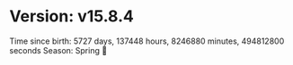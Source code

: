 # Version: v15.8.4
Time since birth: 5727 days, 137448 hours, 8246880 minutes, 494812800 seconds
Season: Spring 🌸
